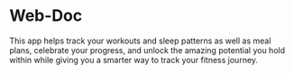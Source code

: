# Web-Doc
This app helps track your workouts and sleep patterns as well as meal plans, celebrate your progress, and unlock the amazing potential you hold within while giving you a smarter way to track your fitness journey.

